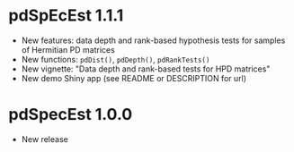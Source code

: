 # pdSpEcEst 1.1.1

* New features: data depth and rank-based hypothesis tests for samples of Hermitian PD matrices
* New functions: `pdDist()`, `pdDepth()`, `pdRankTests()`
* New vignette: "Data depth and rank-based tests for HPD matrices"
* New demo Shiny app (see README or DESCRIPTION for url)

# pdSpecEst 1.0.0

* New release



